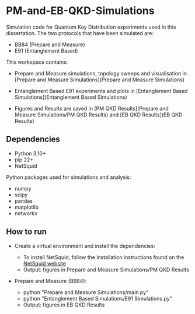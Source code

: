 # PM-and-EB-QKD-Simulations

Simulation code for Quantum Key Distribution experiments used in this dissertation. The two protocols that have been simulated are:

- BB84 (Prepare and Measure)
- E91 (Entanglement Based)


This workspace contains:

- Prepare and Measure simulations, topology sweeps and visualisation in [Prepare and Measure Simulations](Prepare and Measure Simulations)

- Entanglement Based E91 experiments and plots in [Entanglement Based Simulations](Entanglement Based Simulations)

- Figures and Results are saved in [PM QKD Results](Prepare and Measure Simulations/PM QKD Results) and [EB QKD Results](EB QKD Results)

## Dependencies

- Python 3.10+
- pip 22+
- NetSquid

Python packages used for simulations and analysis:

- numpy
- scipy
- pandas
- matplotlib
- networkx

## How to run

- Create a virtual environment and install the dependencies:
    - To install NetSquid, follow the installation instructions found on the [NetSquid website]([NetSquid](https://netsquid.org/))
    - Output: figures in Prepare and Measure Simulations/PM QKD Results

- Prepare and Measure (BB84):
    - python "Prepare and Measure Simulations/main.py"
    - python "Entanglement Based Simulations/E91 Simulations.py"
    - Output: figures in EB QKD Results

